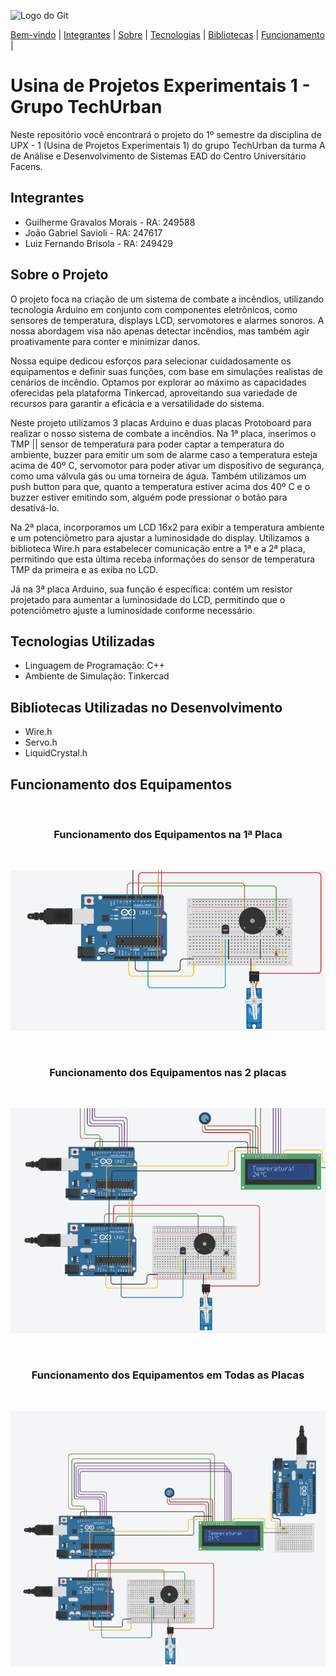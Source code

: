 ![Logo do Git](https://sujeitoprogramador.com/wp-content/uploads/2021/04/gitimage.png)  

[Bem-vindo](#usina-de-projetos-experimentais-1---grupo-techurban) | [Integrantes](#integrantes) | [Sobre](#sobre-o-projeto) | [Tecnologias](#tecnologias-utilizadas) | [Bibliotecas](#bibliotecas-utilizadas-no-desenvolvimento) | [Funcionamento](#funcionamento-dos-equipamentos) |

# Usina de Projetos Experimentais 1 - Grupo TechUrban
Neste repositório você encontrará o projeto do 1º semestre da disciplina de UPX - 1 (Usina de Projetos Experimentais 1) do grupo TechUrban da turma A de Análise e Desenvolvimento de Sistemas EAD do Centro Universitário Facens.

## Integrantes
* Guilherme Gravalos Morais - RA: 249588
* João Gabriel Savioli - RA: 247617
* Luiz Fernando Brisola - RA: 249429

## Sobre o Projeto

O projeto foca na criação de um sistema de combate a incêndios, utilizando tecnologia Arduino em conjunto com componentes eletrônicos, como sensores de temperatura, displays LCD, servomotores e alarmes sonoros. A nossa abordagem visa não apenas detectar incêndios, mas também agir proativamente para conter e minimizar danos.

Nossa equipe dedicou esforços para selecionar cuidadosamente os equipamentos e definir suas funções, com base em simulações realistas de cenários de incêndio. Optamos por explorar ao máximo as capacidades oferecidas pela plataforma Tinkercad, aproveitando sua variedade de recursos para garantir a eficácia e a versatilidade do sistema.

Neste projeto utilizamos 3 placas Arduino e duas placas Protoboard para realizar o nosso sistema de combate a incêndios. Na 1ª placa, inserimos o TMP || sensor de temperatura para poder captar a temperatura do ambiente, buzzer para emitir um som de alarme caso a temperatura esteja acima de 40º C, servomotor para poder ativar um dispositivo de segurança, como uma válvula gás ou uma torneira de água. Também utilizamos um push button para que, quanto a temperatura estiver acima dos 40º C e o buzzer estiver emitindo som, alguém pode pressionar o botão para desativá-lo.

Na 2ª placa, incorporamos um LCD 16x2 para exibir a temperatura ambiente e um potenciômetro para ajustar a luminosidade do display. Utilizamos a biblioteca Wire.h para estabelecer comunicação entre a 1ª e a 2ª placa, permitindo que esta última receba informações do sensor de temperatura TMP da primeira e as exiba no LCD.

Já na 3ª placa Arduino, sua função é específica: contém um resistor projetado para aumentar a luminosidade do LCD, permitindo que o potenciômetro ajuste a luminosidade conforme necessário.

## Tecnologias Utilizadas

* Linguagem de Programação: C++
* Ambiente de Simulação: Tinkercad

## Bibliotecas Utilizadas no Desenvolvimento
* Wire.h
* Servo.h
* LiquidCrystal.h

## Funcionamento dos Equipamentos 
<br>

<div align="center";>

### Funcionamento dos Equipamentos na 1ª Placa 

<br>

![](/gif/gif_placaum.gif) 

<br>

### Funcionamento dos Equipamentos nas 2 placas

<br>

![](/gif/gif_placadois.gif) 

<br>

### Funcionamento dos Equipamentos em Todas as Placas

<br>

![](/gif/gif_3placas_juntas.gif) 

</div>